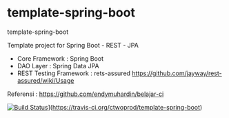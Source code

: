 # template-spring-boot
template-spring-boot

Template project for Spring Boot - REST - JPA

- Core Framework : Spring Boot
- DAO Layer : Spring Data JPA
- REST Testing Framework : rets-assured https://github.com/jayway/rest-assured/wiki/Usage

Referensi : https://github.com/endymuhardin/belajar-ci

[![Build Status](https://travis-ci.org/ctwoprod/template-spring-boot.svg?branch=master)](https://travis-ci.org/ctwoprod/template-spring-boot)](https://travis-ci.org/ctwoprod/template-spring-boot)

